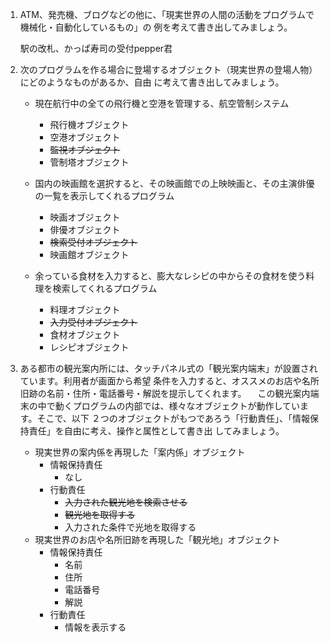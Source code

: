 1. ATM、発売機、ブログなどの他に、「現実世界の人間の活動をプログラムで機械化・自動化しているもの」の
   例を考えて書き出してみましょう。

   駅の改札、かっぱ寿司の受付pepper君

2. 次のプログラムを作る場合に登場するオブジェクト（現実世界の登場人物）にどのようなものがあるか、自由
   に考えて書き出してみましょう。

    - 現在航行中の全ての飛行機と空港を管理する、航空管制システム
        - 飛行機オブジェクト
        - 空港オブジェクト
        - ~~監視オブジェクト~~
        - 管制塔オブジェクト

    - 国内の映画館を選択すると、その映画館での上映映画と、その主演俳優の一覧を表示してくれるプログラム
        - 映画オブジェクト
        - 俳優オブジェクト
        - ~~検索受付オブジェクト~~
        - 映画館オブジェクト

    - 余っている食材を入力すると、膨大なレシピの中からその食材を使う料理を検索してくれるプログラム
        - 料理オブジェクト
        - ~~入力受付オブジェクト~~
        - 食材オブジェクト
        - レシピオブジェクト

3. ある都市の観光案内所には、タッチパネル式の「観光案内端末」が設置されています。利用者が画面から希望
   条件を入力すると、オススメのお店や名所旧跡の名前・住所・電話番号・解説を提示してくれます。
   　この観光案内端末の中で動くプログラムの内部では、様々なオブジェクトが動作しています。そこで、以下
   ２つのオブジェクトがもつであろう「行動責任」、「情報保持責任」を自由に考え、操作と属性として書き出
   してみましょう。
    - 現実世界の案内係を再現した「案内係」オブジェクト
        - 情報保持責任
            - なし
        - 行動責任
            - ~~入力された観光地を検索させる~~
            - ~~観光地を取得する~~
            - 入力された条件で光地を取得する
    - 現実世界のお店や名所旧跡を再現した「観光地」オブジェクト
        - 情報保持責任
            - 名前
            - 住所
            - 電話番号
            - 解説
        - 行動責任
            - 情報を表示する